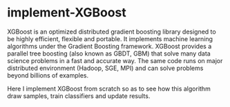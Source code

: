 # implement-XGBoost

XGBoost is an optimized distributed gradient boosting library designed to be highly efficient, flexible and portable. 
It implements machine learning algorithms under the Gradient Boosting framework. 
XGBoost provides a parallel tree boosting (also known as GBDT, GBM) that solve many data science problems in a fast and accurate way. 
The same code runs on major distributed environment (Hadoop, SGE, MPI) and can solve problems beyond billions of examples.

Here I implement XGBoost from scratch so as to see how this algorithm draw samples, train classifiers and update results.
